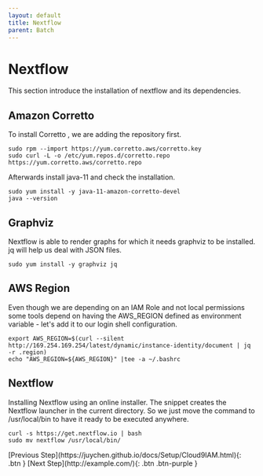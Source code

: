 ```yaml
---
layout: default
title: Nextflow
parent: Batch
---
```

# Nextflow
This section introduce the installation of nextflow and its dependencies.

## Amazon Corretto

To install Corretto , we are adding the repository first.

```shell
sudo rpm --import https://yum.corretto.aws/corretto.key
sudo curl -L -o /etc/yum.repos.d/corretto.repo https://yum.corretto.aws/corretto.repo
```

Afterwards install java-11 and check the installation.

```shell
sudo yum install -y java-11-amazon-corretto-devel
java --version
```

## Graphviz

Nextflow is able to render graphs for which it needs graphviz to be installed. jq will help us deal with JSON files.

```shell
sudo yum install -y graphviz jq
```

## AWS Region

Even though we are depending on an IAM Role and not local permissions some tools depend on having the AWS_REGION defined as environment variable - let's add it to our login shell configuration.


```shell
export AWS_REGION=$(curl --silent http://169.254.169.254/latest/dynamic/instance-identity/document | jq -r .region)
echo "AWS_REGION=${AWS_REGION}" |tee -a ~/.bashrc
```

## Nextflow

Installing Nextflow using an online installer. The snippet creates the Nextflow launcher in the current directory. So we just move the command to /usr/local/bin to have it ready to be executed anywhere.


```shell
curl -s https://get.nextflow.io | bash
sudo mv nextflow /usr/local/bin/
```

<div class="code-example" markdown="1">
[Previous Step](https://juychen.github.io/docs/Setup/Cloud9IAM.html){: .btn }
[Next Step](http://example.com/){: .btn .btn-purple }
</div>